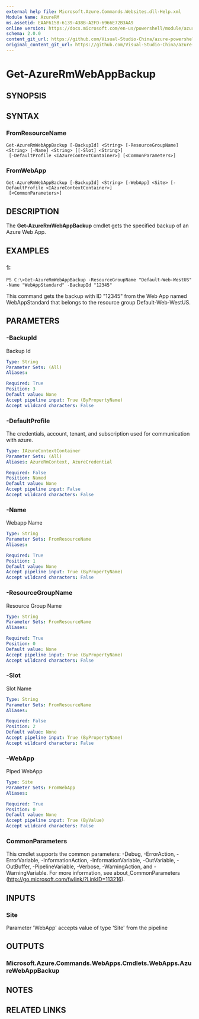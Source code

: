 ```yaml
---
external help file: Microsoft.Azure.Commands.Websites.dll-Help.xml
Module Name: AzureRM
ms.assetid: EAAF615B-6139-438B-A2FD-6966E72B3AA9
online version: https://docs.microsoft.com/en-us/powershell/module/azurerm.websites/get-azurermwebappbackup
schema: 2.0.0
content_git_url: https://github.com/Visual-Studio-China/azure-powershell/blob/preview/src/ResourceManager/Websites/Commands.Websites/help/Get-AzureRmWebAppBackup.md
original_content_git_url: https://github.com/Visual-Studio-China/azure-powershell/blob/preview/src/ResourceManager/Websites/Commands.Websites/help/Get-AzureRmWebAppBackup.md
---
```


# Get-AzureRmWebAppBackup

## SYNOPSIS

## SYNTAX

### FromResourceName
```
Get-AzureRmWebAppBackup [-BackupId] <String> [-ResourceGroupName] <String> [-Name] <String> [[-Slot] <String>]
 [-DefaultProfile <IAzureContextContainer>] [<CommonParameters>]
```

### FromWebApp
```
Get-AzureRmWebAppBackup [-BackupId] <String> [-WebApp] <Site> [-DefaultProfile <IAzureContextContainer>]
 [<CommonParameters>]
```

## DESCRIPTION
The **Get-AzureRmWebAppBackup** cmdlet gets the specified backup of an Azure Web App.

## EXAMPLES

### 1:
```
PS C:\>Get-AzureRmWebAppBackup -ResourceGroupName "Default-Web-WestUS" -Name "WebAppStandard" -BackupId "12345"
```

This command gets the backup with ID "12345" from the Web App named WebAppStandard that belongs to the resource group Default-Web-WestUS.

## PARAMETERS

### -BackupId
Backup Id

```yaml
Type: String
Parameter Sets: (All)
Aliases: 

Required: True
Position: 3
Default value: None
Accept pipeline input: True (ByPropertyName)
Accept wildcard characters: False
```

### -DefaultProfile
The credentials, account, tenant, and subscription used for communication with azure.

```yaml
Type: IAzureContextContainer
Parameter Sets: (All)
Aliases: AzureRmContext, AzureCredential

Required: False
Position: Named
Default value: None
Accept pipeline input: False
Accept wildcard characters: False
```

### -Name
Webapp Name

```yaml
Type: String
Parameter Sets: FromResourceName
Aliases: 

Required: True
Position: 1
Default value: None
Accept pipeline input: True (ByPropertyName)
Accept wildcard characters: False
```

### -ResourceGroupName
Resource Group Name

```yaml
Type: String
Parameter Sets: FromResourceName
Aliases: 

Required: True
Position: 0
Default value: None
Accept pipeline input: True (ByPropertyName)
Accept wildcard characters: False
```

### -Slot
Slot Name

```yaml
Type: String
Parameter Sets: FromResourceName
Aliases: 

Required: False
Position: 2
Default value: None
Accept pipeline input: True (ByPropertyName)
Accept wildcard characters: False
```

### -WebApp
Piped WebApp

```yaml
Type: Site
Parameter Sets: FromWebApp
Aliases: 

Required: True
Position: 0
Default value: None
Accept pipeline input: True (ByValue)
Accept wildcard characters: False
```

### CommonParameters
This cmdlet supports the common parameters: -Debug, -ErrorAction, -ErrorVariable, -InformationAction, -InformationVariable, -OutVariable, -OutBuffer, -PipelineVariable, -Verbose, -WarningAction, and -WarningVariable. For more information, see about_CommonParameters (http://go.microsoft.com/fwlink/?LinkID=113216).

## INPUTS

### Site
Parameter 'WebApp' accepts value of type 'Site' from the pipeline

## OUTPUTS

### Microsoft.Azure.Commands.WebApps.Cmdlets.WebApps.AzureWebAppBackup

## NOTES

## RELATED LINKS

